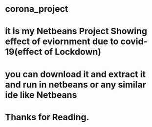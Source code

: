 # corona_project
# it is my Netbeans Project Showing effect of eviornment due to covid-19(effect of Lockdown)
# you can download it and extract it and run in netbeans or any similar ide like Netbeans 

# Thanks for Reading.
